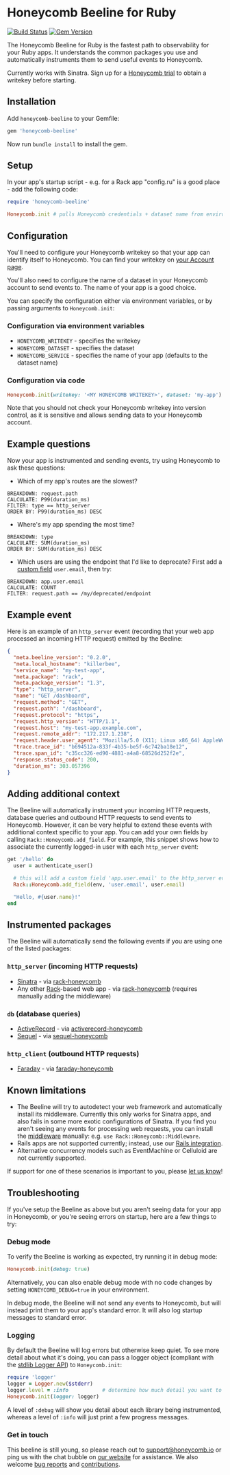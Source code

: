# Honeycomb Beeline for Ruby

[![Build Status](https://travis-ci.org/honeycombio/beeline-ruby.svg?branch=master)](https://travis-ci.org/honeycombio/beeline-ruby)
[![Gem Version](https://badge.fury.io/rb/honeycomb-beeline.svg)](https://badge.fury.io/rb/honeycomb-beeline)

The Honeycomb Beeline for Ruby is the fastest path to observability for your
Ruby apps. It understands the common packages you use and automatically
instruments them to send useful events to Honeycomb.

Currently works with Sinatra. Sign up for a [Honeycomb
trial](https://ui.honeycomb.io/signup) to obtain a writekey before starting.

## Installation

Add `honeycomb-beeline` to your Gemfile:

```ruby
gem 'honeycomb-beeline'
```
Now run `bundle install` to install the gem.

## Setup

In your app's startup script - e.g. for a Rack app "config.ru" is a good
place - add the following code:

```ruby
require 'honeycomb-beeline'

Honeycomb.init # pulls Honeycomb credentials + dataset name from environment
```

## Configuration

You'll need to configure your Honeycomb writekey so that your app can
identify itself to Honeycomb. You can find your writekey on [your Account
page](https://ui.honeycomb.io/account).

You'll also need to configure the name of a dataset in your Honeycomb account to
send events to. The name of your app is a good choice.

You can specify the configuration either via environment variables, or by
passing arguments to `Honeycomb.init`:

### Configuration via environment variables

 * `HONEYCOMB_WRITEKEY` - specifies the writekey
 * `HONEYCOMB_DATASET` - specifies the dataset
 * `HONEYCOMB_SERVICE` - specifies the name of your app (defaults to the dataset
   name)

### Configuration via code

```ruby
Honeycomb.init(writekey: '<MY HONEYCOMB WRITEKEY>', dataset: 'my-app')
```

Note that you should not check your Honeycomb writekey into version control, as
it is sensitive and allows sending data to your Honeycomb account.

## Example questions

Now your app is instrumented and sending events, try using Honeycomb to ask
these questions:

 * Which of my app's routes are the slowest?
```
BREAKDOWN: request.path
CALCULATE: P99(duration_ms)
FILTER: type == http_server
ORDER BY: P99(duration_ms) DESC
```
 * Where's my app spending the most time?
```
BREAKDOWN: type
CALCULATE: SUM(duration_ms)
ORDER BY: SUM(duration_ms) DESC
```
 * Which users are using the endpoint that I'd like to deprecate? First add a
   [custom field](#adding-additional-context) `user.email`, then try:
```
BREAKDOWN: app.user.email
CALCULATE: COUNT
FILTER: request.path == /my/deprecated/endpoint
```

## Example event

Here is an example of an `http_server` event (recording that your web app
processed an incoming HTTP request) emitted by the Beeline:

```json
{
  "meta.beeline_version": "0.2.0",
  "meta.local_hostname": "killerbee",
  "service_name": "my-test-app",
  "meta.package": "rack",
  "meta.package_version": "1.3",
  "type": "http_server",
  "name": "GET /dashboard",
  "request.method": "GET",
  "request.path": "/dashboard",
  "request.protocol": "https",
  "request.http_version": "HTTP/1.1",
  "request.host": "my-test-app.example.com",
  "request.remote_addr": "172.217.1.238",
  "request.header.user_agent": "Mozilla/5.0 (X11; Linux x86_64) AppleWebKit/537.36 (KHTML, like Gecko) Chrome/65.0.3325.181 Safari/537.36",
  "trace.trace_id": "b694512a-833f-4b35-be5f-6c742ba18e12",
  "trace.span_id": "c35cc326-ed90-4881-a4a8-68526d252f2e",
  "response.status_code": 200,
  "duration_ms": 303.057396
}
```

## Adding additional context

The Beeline will automatically instrument your incoming HTTP requests, database
queries and outbound HTTP requests to send events to Honeycomb. However, it can
be very helpful to extend these events with additional context specific to your
app.  You can add your own fields by calling `Rack::Honeycomb.add_field`. For
example, this snippet shows how to associate the currently logged-in user with
each `http_server` event:

```ruby
get '/hello' do
  user = authenticate_user()

  # this will add a custom field 'app.user.email' to the http_server event
  Rack::Honeycomb.add_field(env, 'user.email', user.email)

  "Hello, #{user.name}!"
end
```

## Instrumented packages

The Beeline will automatically send the following events if you are using one of
the listed packages:

### `http_server` (incoming HTTP requests)

* [Sinatra](http://sinatrarb.com) - via [rack-honeycomb](https://github.com/honeycombio/rack-honeycomb)
* Any other [Rack](https://rack.github.io)-based web app - via [rack-honeycomb](https://github.com/honeycombio/rack-honeycomb) (requires manually adding the middleware)

### `db` (database queries)

* [ActiveRecord](https://rubygems.org/gems/activerecord) - via
  [activerecord-honeycomb](https://github.com/honeycombio/activerecord-honeycomb)
* [Sequel](https://sequel.jeremyevans.net/) - via
  [sequel-honeycomb](https://github.com/honeycombio/sequel-honeycomb)

### `http_client` (outbound HTTP requests)

* [Faraday](https://github.com/lostisland/faraday) - via
  [faraday-honeycomb](https://github.com/honeycombio/faraday-honeycomb)

## Known limitations

 * The Beeline will try to autodetect your web framework and automatically
   install its middleware. Currently this only works for Sinatra apps, and
   also fails in some more exotic configurations of Sinatra. If you find you
   aren't seeing any events for processing web requests, you can install the
   [middleware](https://www.rubydoc.info/gems/rack-honeycomb) manually: e.g.
   `use Rack::Honeycomb::Middleware`.
 * Rails apps are not supported currently; instead, use our [Rails
   integration](https://github.com/honeycombio/honeycomb-rails).
 * Alternative concurrency models such as EventMachine or Celluloid are not
   currently supported.

If support for one of these scenarios is important to you, please [let us
know](#get-in-touch)!

## Troubleshooting

If you've setup the Beeline as above but you aren't seeing data for your app in
Honeycomb, or you're seeing errors on startup, here are a few things to try:

### Debug mode

To verify the Beeline is working as expected, try running it in debug mode:

```ruby
Honeycomb.init(debug: true)
```

Alternatively, you can also enable debug mode with no code changes by setting
`HONEYCOMB_DEBUG=true` in your environment.

In debug mode, the Beeline will not send any events to Honeycomb, but will
instead print them to your app's standard error. It will also log startup
messages to standard error.

### Logging

By default the Beeline will log errors but otherwise keep quiet. To see more
detail about what it's doing, you can pass a logger object (compliant with the
[stdlib Logger API](https://ruby-doc.org/stdlib-2.4.1/libdoc/logger/rdoc/)) to
`Honeycomb.init`:

```ruby
require 'logger'
logger = Logger.new($stderr)
logger.level = :info           # determine how much detail you want to see
Honeycomb.init(logger: logger)
```

A level of `:debug` will show you detail about each library being instrumented,
whereas a level of `:info` will just print a few progress messages.

### Get in touch

This beeline is still young, so please reach out to
[support@honeycomb.io](mailto:support@honeycomb.io) or ping us with the chat
bubble on [our website](https://www.honeycomb.io) for assistance.
We also welcome [bug
reports](https://github.com/honeycombio/beeline-ruby/issues) and
[contributions](https://github.com/honeycombio/beeline-ruby/blob/master/CONTRIBUTING.md).
